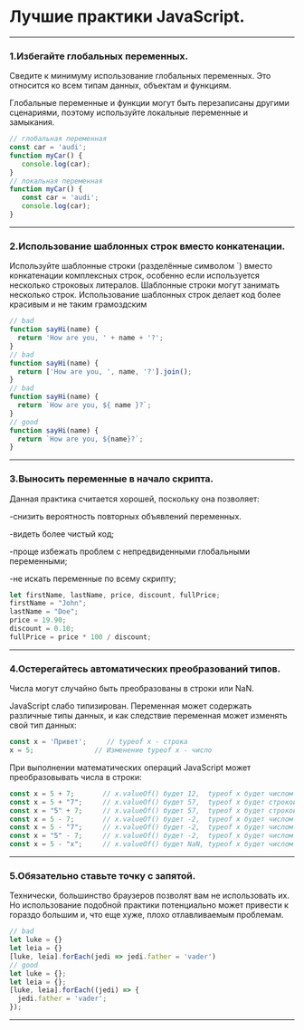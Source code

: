 # Лучшие практики JavaScript.
---
### 1.Избегайте глобальных переменных.
Сведите к минимуму использование глобальных переменных. Это относится ко всем типам данных, объектам и функциям.

Глобальные переменные и функции могут быть перезаписаны другими сценариями, поэтому используйте локальные переменные и замыкания.

``` js
// глобальная переменная
const car = 'audi';
function myCar() {
   console.log(car);
}
// локальная переменная 
function myCar() {
   const car = 'audi';
   console.log(car);
}
``` 
---
### 2.Использование шаблонных строк вместо конкатенации.
Используйте шаблонные строки (разделённые символом `) вместо конкатенации комплексных строк, особенно если используется несколько строковых литералов. Шаблонные строки могут занимать несколько строк. Использование шаблонных строк делает код более красивым и не таким грамоздским
```js
// bad
function sayHi(name) {
  return 'How are you, ' + name + '?';
}
// bad
function sayHi(name) {
  return ['How are you, ', name, '?'].join();
}
// bad
function sayHi(name) {
  return `How are you, ${ name }?`;
}
// good
function sayHi(name) {
  return `How are you, ${name}?`;
}
```
---
### 3.Выносить переменные в начало скрипта.
Данная практика считается хорошей, поскольку она позволяет:

-снизить вероятность повторных объявлений переменных.

-видеть более чистый код;

-проще избежать проблем с непредвиденными глобальными переменными;

-не искать переменные по всему скрипту;
```js
let firstName, lastName, price, discount, fullPrice;
firstName = "John";
lastName = "Doe";
price = 19.90;
discount = 0.10;
fullPrice = price * 100 / discount;
```
---
### 4.Остерегайтесь автоматических преобразований типов.
Числа могут случайно быть преобразованы в строки или NaN.

JavaScript слабо типизирован. Переменная может содержать различные типы данных, и как следствие переменная может изменять свой тип данных:
```js
const x = 'Привет';     // typeof x - строка
x = 5;               // Изменение typeof x - число
```
При выполнении математических операций JavaScript может преобразовывать числа в строки:
```js
const x = 5 + 7;       // x.valueOf() будет 12,  typeof x будет числом
const x = 5 + "7";     // x.valueOf() будет 57,  typeof x будет строкой
const x = "5" + 7;     // x.valueOf() будет 57,  typeof x будет строкой
const x = 5 - 7;       // x.valueOf() будет -2,  typeof x будет числом
const x = 5 - "7";     // x.valueOf() будет -2,  typeof x будет числом
const x = "5" - 7;     // x.valueOf() будет -2,  typeof x будет числом
const x = 5 - "x";     // x.valueOf() будет NaN, typeof x будет числом
```
---
### 5.Обязательно ставьте точку с запятой.
Технически, большинство браузеров позволят вам не использовать их. Но использование подобной практики потенциально может привести к гораздо большим и, что еще хуже, плохо отлавливаемым проблемам.
``` js
// bad
let luke = {}
let leia = {}
[luke, leia].forEach(jedi => jedi.father = 'vader')
// good
let luke = {};
let leia = {};
[luke, leia].forEach((jedi) => {
  jedi.father = 'vader';
});
```
---